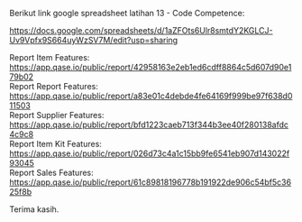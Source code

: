 Berikut link google spreadsheet latihan 13 - Code Competence:

https://docs.google.com/spreadsheets/d/1aZFOts6Ulr8smtdY2KGLCJ-Uv9Vpfx9S664uyWzSV7M/edit?usp=sharing

Report Item Features: https://app.qase.io/public/report/42958163e2eb1ed6cdff8864c5d607d90e179b02 <br>
Report Report Features: https://app.qase.io/public/report/a83e01c4debde4fe64169f999be97f638d011503 <br>
Report Supplier Features: https://app.qase.io/public/report/bfd1223caeb713f344b3ee40f280138afdc4c9c8 <br>
Report Item Kit Features: https://app.qase.io/public/report/026d73c4a1c15bb9fe6541eb907d143022f93045 <br>
Report Sales Features: https://app.qase.io/public/report/61c89818196778b191922de906c54bf5c3625f8b <br>


Terima kasih.